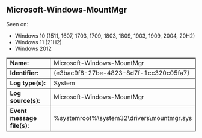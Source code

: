 ## Microsoft-Windows-MountMgr

Seen on:
* Windows 10 (1511, 1607, 1703, 1709, 1803, 1809, 1903, 1909, 2004, 20H2)
* Windows 11 (21H2)
* Windows 2012

<table border="1" class="docutils">
  <tbody>
    <tr>
      <td><b>Name:</b></td>
      <td>Microsoft-Windows-MountMgr</td>
    </tr>
    <tr>
      <td><b>Identifier:</b></td>
      <td>{e3bac9f8-27be-4823-8d7f-1cc320c05fa7}</td>
    </tr>
    <tr>
      <td><b>Log type(s):</b></td>
      <td>System</td>
    </tr>
    <tr>
      <td><b>Log source(s):</b></td>
      <td>Microsoft-Windows-MountMgr</td>
    </tr>
    <tr>
      <td><b>Event message file(s):</b></td>
      <td>%systemroot%\system32\drivers\mountmgr.sys</td>
    </tr>
  </tbody>
</table>

&nbsp;

